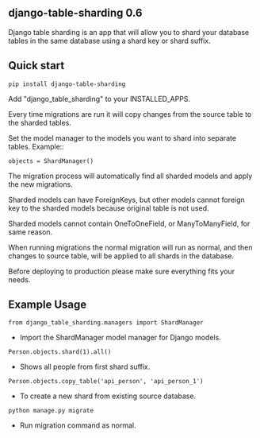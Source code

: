 
django-table-sharding 0.6
-------------------------

Django table sharding is an app that will allow you to shard your database tables in the
same database using a shard key or shard suffix.

Quick start
-----------

`pip install django-table-sharding`

Add "django_table_sharding" to your INSTALLED_APPS.

Every time migrations are run it will copy changes from the source
table to the sharded tables.

Set the model manager to the models you want to shard into separate tables.
Example::

    objects = ShardManager()

The migration process will automatically find all sharded models and apply the
new migrations.

Sharded models can have ForeignKeys, but other models cannot foreign key to the sharded
models because original table is not used.

Sharded models cannot contain OneToOneField, or ManyToManyField, for same reason.

When running migrations the normal migration will run as normal, and then changes to source table,
will be applied to all shards in the database.

Before deploying to production please make sure everything fits your needs.

Example Usage
-------------

`from django_table_sharding.managers import ShardManager`
- Import the ShardManager model manager for Django models.

`Person.objects.shard(1).all()`    
- Shows all people from first shard suffix.

`Person.objects.copy_table('api_person', 'api_person_1')`
- To create a new shard from existing source database.

`python manage.py migrate`
- Run migration command as normal.

